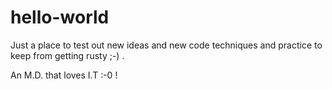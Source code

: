# hello-world
Just a place to test out new ideas and new code techniques and practice to keep from getting rusty ;-) .

An M.D. that loves I.T :-0 !
